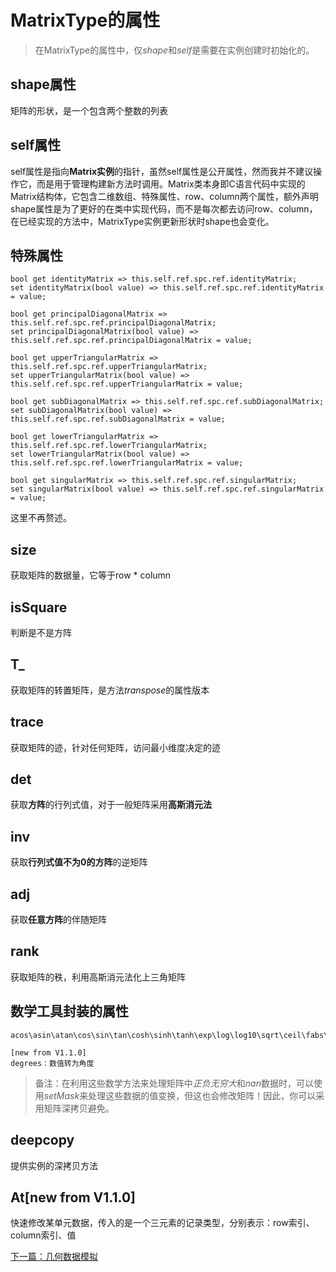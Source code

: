 # MatrixType的属性

> 在MatrixType的属性中，仅*shape*和*self*是需要在实例创建时初始化的。

## shape属性

矩阵的形状，是一个包含两个整数的列表

## self属性
self属性是指向**Matrix实例**的指针，虽然self属性是公开属性，然而我并不建议操作它，而是用于管理构建新方法时调用。Matrix类本身即C语言代码中实现的Matrix结构体，它包含二维数组、特殊属性、row、column两个属性，额外声明shape属性是为了更好的在类中实现代码，而不是每次都去访问row、column，在已经实现的方法中，MatrixType实例更新形状时shape也会变化。

## 特殊属性
```text
bool get identityMatrix => this.self.ref.spc.ref.identityMatrix;
set identityMatrix(bool value) => this.self.ref.spc.ref.identityMatrix = value;

bool get principalDiagonalMatrix => this.self.ref.spc.ref.principalDiagonalMatrix;
set principalDiagonalMatrix(bool value) => this.self.ref.spc.ref.principalDiagonalMatrix = value;

bool get upperTriangularMatrix => this.self.ref.spc.ref.upperTriangularMatrix;
set upperTriangularMatrix(bool value) => this.self.ref.spc.ref.upperTriangularMatrix = value;

bool get subDiagonalMatrix => this.self.ref.spc.ref.subDiagonalMatrix;
set subDiagonalMatrix(bool value) => this.self.ref.spc.ref.subDiagonalMatrix = value;

bool get lowerTriangularMatrix => this.self.ref.spc.ref.lowerTriangularMatrix;
set lowerTriangularMatrix(bool value) => this.self.ref.spc.ref.lowerTriangularMatrix = value;

bool get singularMatrix => this.self.ref.spc.ref.singularMatrix;
set singularMatrix(bool value) => this.self.ref.spc.ref.singularMatrix = value;
```
这里不再赘述。

## size
获取矩阵的数据量，它等于row * column

## isSquare
判断是不是方阵

## T_
获取矩阵的转置矩阵，是方法*transpose*的属性版本

## trace
获取矩阵的迹，针对任何矩阵，访问最小维度决定的迹

## det
获取**方阵**的行列式值，对于一般矩阵采用**高斯消元法**

## inv
获取**行列式值不为0的方阵**的逆矩阵

## adj
获取**任意方阵**的伴随矩阵

## rank
获取矩阵的秩，利用高斯消元法化上三角矩阵

## 数学工具封装的属性
```text
acos\asin\atan\cos\sin\tan\cosh\sinh\tanh\exp\log\log10\sqrt\ceil\fabs\degrees  

[new from V1.1.0]
degrees：数值转为角度
```

> 备注：在利用这些数学方法来处理矩阵中*正负无穷大*和*nan*数据时，可以使用*setMask*来处理这些数据的值变换，但这也会修改矩阵！因此，你可以采用矩阵深拷贝避免。

## deepcopy
提供实例的深拷贝方法

## At[new from V1.1.0]
快速修改某单元数据，传入的是一个三元素的记录类型，分别表示：row索引、column索引、值

[下一篇：几何数据模拟](extension_geometry.md)
